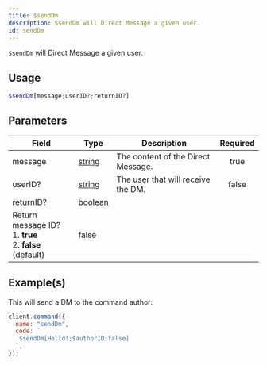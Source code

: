 ```yaml
---
title: $sendDm
description: $sendDm will Direct Message a given user.
id: sendDm
---
```


`$sendDm` will Direct Message a given user.

## Usage

```php
$sendDm[message;userID?;returnID?]
```

## Parameters

| Field                                        | Type                                                                                                | Description                        | Required |
| -------------------------------------------- | --------------------------------------------------------------------------------------------------- | ---------------------------------- | :------: |
| message                                      | [string](https://developer.mozilla.org/en-US/docs/Web/JavaScript/Reference/Global_Objects/String)   | The content of the Direct Message. |   true   |
| userID?                                      | [string](https://developer.mozilla.org/en-US/docs/Web/JavaScript/Reference/Global_Objects/String)   | The user that will receive the DM. |  false   |
| returnID?                                    | [boolean](https://developer.mozilla.org/en-US/docs/Web/JavaScript/Reference/Global_Objects/Boolean) |
 Return message ID? <br /> 1. **true** <br /> 2. **false** (default)                                 | false                              |

## Example(s)

This will send a DM to the command author:

```javascript
client.command({
  name: "sendDm",
  code: `
   $sendDm[Hello!;$authorID;false]  
  `,
});
```
